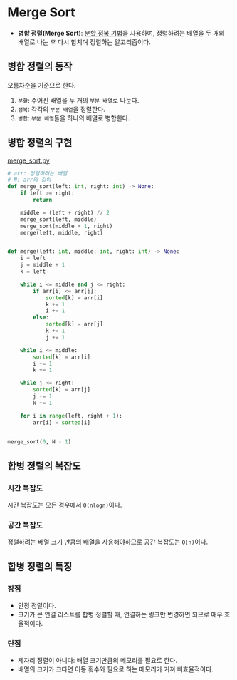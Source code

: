 # Merge Sort

- **병합 정렬(Merge Sort)**: [분할 정복 기법](https://github.com/leegwae/algorithms/blob/main/Divide%20and%20Conquer.md)을 사용하여, 정렬하려는 배열을 두 개의 배열로 나눈 후 다시 합치며 정렬하는 알고리즘이다.



## 병합 정렬의 동작

오름차순을 기준으로 한다.

1. `분할`: 주어진 배열을 두 개의 `부분 배열`로 나눈다.
2. `정복`: 각각의 `부분 배열`을 정렬한다.
3. `병합`: `부분 배열`들을 하나의 배열로 병합한다.



## 병합 정렬의 구현

[merge_sort.py](https://github.com/leegwae/problem-solving/blob/main/sorting/merge_sort.py)

```python
# arr: 정렬하려는 배열
# N: arr의 길이
def merge_sort(left: int, right: int) -> None:
	if left >= right:
		return

	middle = (left + right) // 2
	merge_sort(left, middle)
	merge_sort(middle + 1, right)
	merge(left, middle, right)


def merge(left: int, middle: int, right: int) -> None:
	i = left
	j = middle + 1
	k = left

	while i <= middle and j <= right:
		if arr[i] <= arr[j]:
			sorted[k] = arr[i]
			k += 1
			i += 1
		else:
			sorted[k] = arr[j]
			k += 1
			j += 1

	while i <= middle:
		sorted[k] = arr[i]
		i += 1
		k += 1

	while j <= right:
		sorted[k] = arr[j]
		j += 1
		k += 1

	for i in range(left, right + 1):
		arr[i] = sorted[i]
        

merge_sort(0, N - 1)
```



## 합병 정렬의 복잡도

### 시간 복잡도

시간 복잡도는 모든 경우에서 `O(nlogn)`이다.



### 공간 복잡도

정렬하려는 배열 크기 만큼의 배열을 사용해야하므로 공간 복잡도는 `O(n)`이다.



## 합병 정렬의 특징

### 장점

- 안정 정렬이다.
- 크기가 큰 연결 리스트를 합병 정렬할 때, 연결하는 링크만 변경하면 되므로 매우 효율적이다.



### 단점

- 제자리 정렬이 아니다: 배열 크기만큼의 메모리를 필요로 한다.
- 배열의 크기가 크다면 이동 횟수와 필요로 하는 메모리가 커져 비효율적이다.
